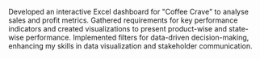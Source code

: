 Developed an interactive Excel dashboard for "Coffee Crave" to analyse sales and profit metrics. Gathered requirements for key performance indicators and created visualizations to present product-wise and state-wise performance. Implemented filters for data-driven decision-making, enhancing my skills in data visualization and stakeholder communication.
